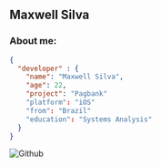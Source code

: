
<!--
**compass-maxwellsilva/compass-maxwellsilva** is a ✨ _special_ ✨ repository because its `README.md` (this file) appears on your GitHub profile.

Here are some ideas to get you started:

- 🔭 I’m currently working on ...
- 🌱 I’m currently learning ...
- 👯 I’m looking to collaborate on ...
- 🤔 I’m looking for help with ...
- 💬 Ask me about ...
- 📫 How to reach me: ...
- 😄 Pronouns: ...
- ⚡ Fun fact: ...
-->
## Maxwell Silva
### About me:

``` JSON
{
  "developer" : {
    "name": "Maxwell Silva",
    "age": 22,
    "project": "Pagbank"
    "platform": "iOS"
    "from": "Brazil"
    "education": "Systems Analysis"
  }
}
```
![Github](https://github-readme-stats-eight-theta.vercel.app/api?username=maxwellssilva&show_icons=true&theme=algolia&include_all_commits=true&count_private=true&hide=issues)
 
